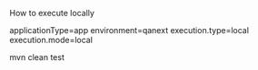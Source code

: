 How to execute locally

applicationType=app
environment=qanext
execution.type=local
execution.mode=local

mvn clean test